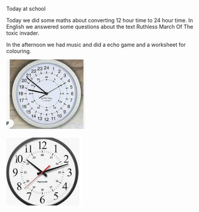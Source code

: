 Today at school



Today we did some maths about converting 12 hour time to 24 hour time. In English we answered some questions about the text Ruthless March Of The toxic invader.



In the afternoon we had music and did a echo game and a worksheet for colouring.

![image-20200507154851125](/images/image-20200507154851125.png)







![image-20200507154937344](/images/image-20200507154937344.png)
